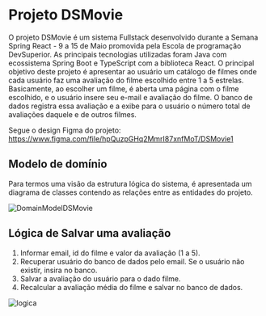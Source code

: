 # Projeto DSMovie

O projeto DSMovie é um sistema Fullstack desenvolvido durante a Semana Spring React - 9 a 15 de Maio promovida pela Escola de programação DevSuperior.
As principais tecnologias utilizadas foram Java com ecossistema Spring Boot e TypeScript com a biblioteca React. O principal objetivo deste projeto é apresentar
ao usuário um catálogo de filmes onde cada usuário faz uma avaliação do filme escolhido entre 1 a 5 estrelas. Basicamente, ao escolher um filme, é aberta uma página 
com o filme escolhido, e o usuário insere seu e-mail e avaliação do filme. O banco de dados registra essa avaliação e a exibe para o usuário o número total de avaliações
daquele e de outros filmes.

Segue o design Figma do projeto: 
https://www.figma.com/file/hpQuzpGHq2MmrI87xnfMoT/DSMovie1

## Modelo de domínio

Para termos uma visão da estrutura lógica do sistema, é apresentada um diagrama de classes contendo as relações entre as entidades do projeto.

![DomainModelDSMovie](https://github.com/rodrock95/dsmovie/assets/79290866/4b4f3728-b965-4ca3-9988-610687cc78c2)

## Lógica de Salvar uma avaliação

1. Informar email, id do filme e valor da avaliação (1 a 5).
2. Recuperar usuário do banco de dados pelo email. Se o usuário não existir, insira no banco.
3. Salvar a avaliação do usuário para o dado filme.
4. Recalcular a avaliação média do filme e salvar no banco de dados.

![logica](https://github.com/rodrock95/dsmovie/assets/79290866/ae0df225-9937-42d8-8853-ef82ada611a6)




